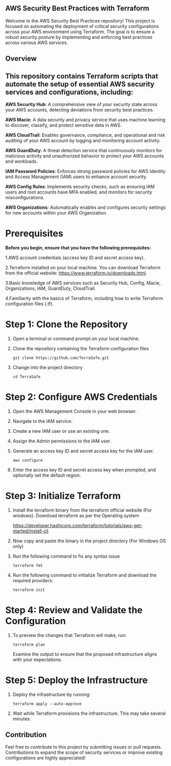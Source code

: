 ## AWS Security Best Practices with Terraform

Welcome to the AWS Security Best Practices repository! This project is focused on automating the deployment of critical security configurations across your AWS environment using Terraform. The goal is to ensure a robust security posture by implementing and enforcing best practices across various AWS services.

## Overview
## This repository contains Terraform scripts that automate the setup of essential AWS security services and configurations, including:

**AWS Security Hub**: A comprehensive view of your security state across your AWS accounts, detecting deviations from security best practices.

**AWS Macie**: A data security and privacy service that uses machine learning to discover, classify, and protect sensitive data in AWS.

**AWS CloudTrail**: Enables governance, compliance, and operational and risk auditing of your AWS account by logging and monitoring account activity.

**AWS GuardDuty**: A threat detection service that continuously monitors for malicious activity and unauthorized behavior to protect your AWS accounts and workloads.

**IAM Password Policies**: Enforces strong password policies for AWS Identity and Access Management (IAM) users to enhance account security.

**AWS Config Rules**: Implements security checks, such as ensuring IAM users and root accounts have MFA enabled, and monitors for security misconfigurations.

**AWS Organizations**: Automatically enables and configures security settings for new accounts within your AWS Organization.

# Prerequisites

**Before you begin, ensure that you have the following prerequisites:**

1.AWS account credentials (access key ID and secret access key).

2.Terraform installed on your local machine. You can download Terraform from the official website: https://www.terraform.io/downloads.html.

3.Basic knowledge of AWS services such as Security Hub, Config, Macie, Organizations, IAM, GuardDuty, CloudTrail.

4.Familiarity with the basics of Terraform, including how to write Terraform configuration files (.tf).

# Step 1: Clone the Repository

1. Open a terminal or command prompt on your local machine.

2. Clone the repository containing the Terraform configuration files

   `git clone https://github.com/TerraSafe.git`

3.  Change into the project directory

    `cd TerraSafe`

# Step 2: Configure AWS Credentials

1. Open the AWS Management Console in your web browser.
2. Navigate to the IAM service.
3. Create a new IAM user or use an existing one.
4. Assign the Admin permissions to the IAM user. 
5. Generate an access key ID and secret access key for the IAM user.

   `aws configure`
   
6. Enter the access key ID and secret access key when prompted, and optionally set the default region.

# Step 3: Initialize Terraform
1. Install the terraform binary from the terraform official website (For windows). Download terraform as per the Operating 
   system

   https://developer.hashicorp.com/terraform/tutorials/aws-get-started/install-cli
   
3. Now copy and paste the binary in the project directory (For Windows OS only)
4. Run the following command to fix any syntax issue

   `terraform fmt`
5. Run the following command to initialize Terraform and download the required providers:

   `terraform init`
   
# Step 4: Review and Validate the Configuration

1. To preview the changes that Terraform will make, run:

   `terraform plan`
   
   Examine the output to ensure that the proposed infrastructure aligns with your expectations.

# Step 5: Deploy the Infrastructure

1. Deploy the infrastructure by running:

   `terraform apply --auto-approve`

2. Wait while Terraform provisions the infrastructure. This may take several minutes.


## Contribution

Feel free to contribute to this project by submitting issues or pull requests. Contributions to expand the scope of security services or improve existing configurations are highly appreciated!
    
